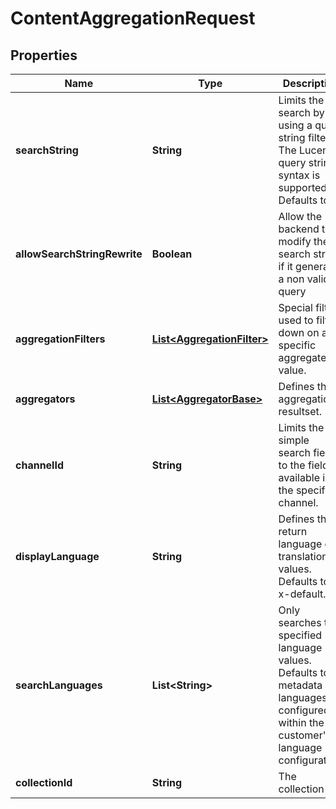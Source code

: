 
# ContentAggregationRequest

## Properties
Name | Type | Description | Notes
------------ | ------------- | ------------- | -------------
**searchString** | **String** | Limits the search by using a query string filter. The Lucene query string syntax is supported. Defaults to *. |  [optional]
**allowSearchStringRewrite** | **Boolean** | Allow the backend to modify the search string if it generates a non valid query | 
**aggregationFilters** | [**List&lt;AggregationFilter&gt;**](AggregationFilter.md) | Special filters used to filter down on a specific aggregated value. |  [optional]
**aggregators** | [**List&lt;AggregatorBase&gt;**](AggregatorBase.md) | Defines the aggregation resultset. |  [optional]
**channelId** | **String** | Limits the simple search fields to the fields available in the specified channel. |  [optional]
**displayLanguage** | **String** | Defines the return language of translation values. Defaults to x-default. |  [optional]
**searchLanguages** | **List&lt;String&gt;** | Only searches the specified language values. Defaults to all metadata languages in configured within the customer&#39;s language configuration. |  [optional]
**collectionId** | **String** | The collection id. |  [optional]



